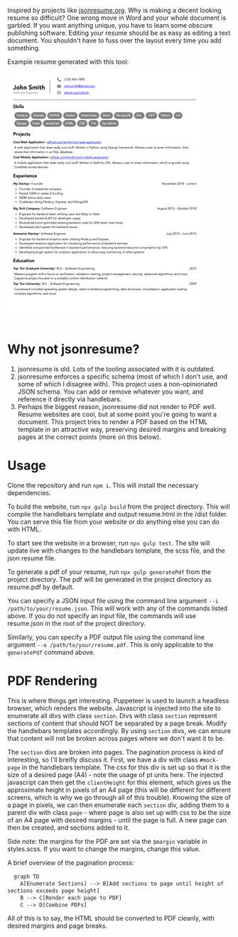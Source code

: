 Inspired by projects like [jsonresume.org](https://jsonresume.org). Why is making a decent looking resume so difficult? One wrong move in Word and your whole document is garbled. If you want anything unique, you have to learn some obscure publishing software. Editing your resume should be as easy as editing a text document. You shouldn't have to fuss over the layout every time you add something.

Example resume generated with this tool:

![Example Resume](example.png)

# Why not jsonresume?

1) jsonresume is old. Lots of the tooling associated with it is outdated.
2) jsonresume enforces a specific schema (most of which I don't use, and some of which I disagree with). This project uses a non-opinionated JSON schema. You can add or remove whatever you want, and reference it directly via handlebars.
3) Perhaps the biggest reason, jsonresume did not render to PDF well. Resume websites are cool, but at some point you're going to want a document. This project tries to render a PDF based on the HTML template in an attractive way, preserving desired margins and breaking pages at the correct points (more on this below).

# Usage

Clone the repository and run `npm i`. This will install the necessary dependencies.

To build the website, run `npx gulp build` from the project directory. This will compile the handlebars template and output resume.html in the /dist folder. You can serve this file from your website or do anything else you can do with HTML.

To start see the website in a browser, run `npx gulp test`. The site will update live with changes to the handlebars template, the scss file, and the json resume file.

To generate a pdf of your resume, run `npx gulp generatePdf` from the project directory. The pdf will be generated in the project directory as resume.pdf by default.

You can specify a JSON input file using the command line argument `--i /path/to/your/resume.json`. This will work with any of the commands listed above. If you do not specify an input file, the commands will use resume.json in the root of the project directory.

Similarly, you can specify a PDF output file using the command line argument `--o /path/to/your/resume.pdf`. This is only applicable to the `generatePdf` command above.

# PDF Rendering

This is where things get interesting. Puppeteer is used to launch a headless browser, which renders the website. Javascript is injected into the site to enumerate all divs with class `section`. Divs with class `section` represent sections of content that should NOT be separated by a page break. Modify the handlebars templates accordingly. By using `section` divs, we can ensure that content will not be broken across pages where we don't want it to be.

The `section` divs are broken into pages. The pagination process is kind of interesting, so I'll breifly discuss it. First, we have a div with class `#mock-page` in the handlebars template. The css for this div is set up so that it is the size of a desired page (A4) - note the usage of pt units here. The injected javascript can then get the `clientHeight` for this element, which gives us the approximate height in pixels of an A4 page (this will be different for different screens, which is why we go through all of this trouble). Knowing the size of a page in pixels, we can then enumerate each `section` div, adding them to a parent div with class `page` - where page is also set up with css to be the size of an A4 page with desired margins - until the page is full. A new page can then be created, and sections added to it.

Side note: the margins for the PDF are set via the `$margin` variable in styles.scss. If you want to change the margins, change this value.

A brief overview of the pagination process:

```mermaid
  graph TD
    A[Enumerate Sections] --> B[Add sections to page until height of sections exceeds page height]
    B --> C[Render each page to PDF]
    C --> D[Combine PDFs]
```
All of this is to say, the HTML should be converted to PDF cleanly, with desired margins and page breaks.